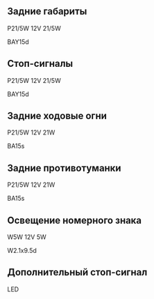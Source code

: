## Задние габариты

P21/5W 12V 21/5W

BAY15d

## Стоп-сигналы

P21/5W 12V 21/5W

BAY15d

## Задние ходовые огни

P21/5W 12V 21W

BA15s

## Задние противотуманки

P21/5W 12V 21W

BA15s

## Освещение номерного знака

W5W 12V 5W

W2.1x9.5d

## Дополнительный стоп-сигнал

LED
